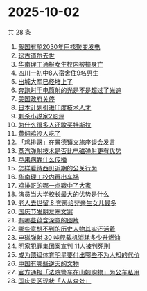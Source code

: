 # 2025-10-02

共 28 条

<!-- BEGIN ZHIHUSEARCH -->
<!-- 最后更新时间 Thu Oct 02 2025 13:16:01 GMT+0800 (China Standard Time) -->

1. [我国有望2030年用核聚变发电](https://www.zhihu.com/search?q=%E6%88%91%E5%9B%BD%E6%9C%89%E6%9C%9B2030%E5%B9%B4%E7%94%A8%E6%A0%B8%E8%81%9A%E5%8F%98%E5%8F%91%E7%94%B5)
1. [珍古道尔去世](https://www.zhihu.com/search?q=%E7%8F%8D%E5%8F%A4%E9%81%93%E5%B0%94%E5%8E%BB%E4%B8%96)
1. [华南理工通报女生校内被撞身亡](https://www.zhihu.com/search?q=%E5%8D%8E%E5%8D%97%E7%90%86%E5%B7%A5%E9%80%9A%E6%8A%A5%E5%A5%B3%E7%94%9F%E6%A0%A1%E5%86%85%E8%A2%AB%E6%92%9E%E8%BA%AB%E4%BA%A1)
1. [四川一初中8人宿舍住9名男生](https://www.zhihu.com/search?q=%E5%9B%9B%E5%B7%9D%E4%B8%80%E5%88%9D%E4%B8%AD8%E4%BA%BA%E5%AE%BF%E8%88%8D%E4%BD%8F9%E5%90%8D%E7%94%B7%E7%94%9F)
1. [出城大军已经堵上了](https://www.zhihu.com/search?q=%E5%87%BA%E5%9F%8E%E5%A4%A7%E5%86%9B%E5%B7%B2%E7%BB%8F%E5%A0%B5%E4%B8%8A%E4%BA%86)
1. [奔跑时手电筒射的光是不是超过了光速](https://www.zhihu.com/search?q=%E5%A5%94%E8%B7%91%E6%97%B6%E6%89%8B%E7%94%B5%E7%AD%92%E5%B0%84%E7%9A%84%E5%85%89%E6%98%AF%E4%B8%8D%E6%98%AF%E8%B6%85%E8%BF%87%E4%BA%86%E5%85%89%E9%80%9F)
1. [美国政府关停](https://www.zhihu.com/search?q=%E7%BE%8E%E5%9B%BD%E6%94%BF%E5%BA%9C%E5%85%B3%E5%81%9C)
1. [日本计划引进印度技术人才](https://www.zhihu.com/search?q=%E6%97%A5%E6%9C%AC%E8%AE%A1%E5%88%92%E5%BC%95%E8%BF%9B%E5%8D%B0%E5%BA%A6%E6%8A%80%E6%9C%AF%E4%BA%BA%E6%89%8D)
1. [刺杀小说家2影评](https://www.zhihu.com/search?q=%E5%88%BA%E6%9D%80%E5%B0%8F%E8%AF%B4%E5%AE%B62%E5%BD%B1%E8%AF%84)
1. [为什么很多人还敢买特斯拉](https://www.zhihu.com/search?q=%E4%B8%BA%E4%BB%80%E4%B9%88%E5%BE%88%E5%A4%9A%E4%BA%BA%E8%BF%98%E6%95%A2%E4%B9%B0%E7%89%B9%E6%96%AF%E6%8B%89)
1. [黄焖鸡没人吃了](https://www.zhihu.com/search?q=%E9%BB%84%E7%84%96%E9%B8%A1%E6%B2%A1%E4%BA%BA%E5%90%83%E4%BA%86)
1. [「鸡排哥」在景德镇文旅座谈会发言](https://www.zhihu.com/search?q=%E3%80%8C%E9%B8%A1%E6%8E%92%E5%93%A5%E3%80%8D%E5%9C%A8%E6%99%AF%E5%BE%B7%E9%95%87%E6%96%87%E6%97%85%E5%BA%A7%E8%B0%88%E4%BC%9A%E5%8F%91%E8%A8%80)
1. [蒸汽弹射技术是否比电磁弹射更有优势](https://www.zhihu.com/search?q=%E8%92%B8%E6%B1%BD%E5%BC%B9%E5%B0%84%E6%8A%80%E6%9C%AF%E6%98%AF%E5%90%A6%E6%AF%94%E7%94%B5%E7%A3%81%E5%BC%B9%E5%B0%84%E6%9B%B4%E6%9C%89%E4%BC%98%E5%8A%BF)
1. [苹果病靠什么传播](https://www.zhihu.com/search?q=%E8%8B%B9%E6%9E%9C%E7%97%85%E9%9D%A0%E4%BB%80%E4%B9%88%E4%BC%A0%E6%92%AD)
1. [怎样看待西贝近期的公关行为](https://www.zhihu.com/search?q=%E6%80%8E%E6%A0%B7%E7%9C%8B%E5%BE%85%E8%A5%BF%E8%B4%9D%E8%BF%91%E6%9C%9F%E7%9A%84%E5%85%AC%E5%85%B3%E8%A1%8C%E4%B8%BA)
1. [华南理工校内再出车祸](https://www.zhihu.com/search?q=%E5%8D%8E%E5%8D%97%E7%90%86%E5%B7%A5%E6%A0%A1%E5%86%85%E5%86%8D%E5%87%BA%E8%BD%A6%E7%A5%B8)
1. [鸡排哥的哪一点戳中了大家](https://www.zhihu.com/search?q=%E9%B8%A1%E6%8E%92%E5%93%A5%E7%9A%84%E5%93%AA%E4%B8%80%E7%82%B9%E6%88%B3%E4%B8%AD%E4%BA%86%E5%A4%A7%E5%AE%B6)
1. [演员当大学校长最大的优势是什么](https://www.zhihu.com/search?q=%E6%BC%94%E5%91%98%E5%BD%93%E5%A4%A7%E5%AD%A6%E6%A0%A1%E9%95%BF%E6%9C%80%E5%A4%A7%E7%9A%84%E4%BC%98%E5%8A%BF%E6%98%AF%E4%BB%80%E4%B9%88)
1. [老人去世留 8 套房给非亲生女儿最多](https://www.zhihu.com/search?q=%E8%80%81%E4%BA%BA%E5%8E%BB%E4%B8%96%E7%95%99%208%20%E5%A5%97%E6%88%BF%E7%BB%99%E9%9D%9E%E4%BA%B2%E7%94%9F%E5%A5%B3%E5%84%BF%E6%9C%80%E5%A4%9A)
1. [国庆节发朋友圈文案](https://www.zhihu.com/search?q=%E5%9B%BD%E5%BA%86%E8%8A%82%E5%8F%91%E6%9C%8B%E5%8F%8B%E5%9C%88%E6%96%87%E6%A1%88)
1. [有哪些蕴含深意的图片](https://www.zhihu.com/search?q=%E6%9C%89%E5%93%AA%E4%BA%9B%E8%95%B4%E5%90%AB%E6%B7%B1%E6%84%8F%E7%9A%84%E5%9B%BE%E7%89%87)
1. [哪些意想不到的历史人物其实还活着](https://www.zhihu.com/search?q=%E5%93%AA%E4%BA%9B%E6%84%8F%E6%83%B3%E4%B8%8D%E5%88%B0%E7%9A%84%E5%8E%86%E5%8F%B2%E4%BA%BA%E7%89%A9%E5%85%B6%E5%AE%9E%E8%BF%98%E6%B4%BB%E7%9D%80)
1. [电磁弹射 30 吨舰载机消耗多少升燃油](https://www.zhihu.com/search?q=%E7%94%B5%E7%A3%81%E5%BC%B9%E5%B0%84%2030%20%E5%90%A8%E8%88%B0%E8%BD%BD%E6%9C%BA%E6%B6%88%E8%80%97%E5%A4%9A%E5%B0%91%E5%8D%87%E7%87%83%E6%B2%B9)
1. [明家犯罪集团案宣判 11人被判死刑](https://www.zhihu.com/search?q=%E6%98%8E%E5%AE%B6%E7%8A%AF%E7%BD%AA%E9%9B%86%E5%9B%A2%E6%A1%88%E5%AE%A3%E5%88%A4%2011%E4%BA%BA%E8%A2%AB%E5%88%A4%E6%AD%BB%E5%88%91)
1. [成为顶级体育明星要付出哪些不为人知的代价](https://www.zhihu.com/search?q=%E6%88%90%E4%B8%BA%E9%A1%B6%E7%BA%A7%E4%BD%93%E8%82%B2%E6%98%8E%E6%98%9F%E8%A6%81%E4%BB%98%E5%87%BA%E5%93%AA%E4%BA%9B%E4%B8%8D%E4%B8%BA%E4%BA%BA%E7%9F%A5%E7%9A%84%E4%BB%A3%E4%BB%B7)
1. [中国有哪些逆天的文物](https://www.zhihu.com/search?q=%E4%B8%AD%E5%9B%BD%E6%9C%89%E5%93%AA%E4%BA%9B%E9%80%86%E5%A4%A9%E7%9A%84%E6%96%87%E7%89%A9)
1. [官方通报「法院警车在山姆购物」为公车私用](https://www.zhihu.com/search?q=%E5%AE%98%E6%96%B9%E9%80%9A%E6%8A%A5%E3%80%8C%E6%B3%95%E9%99%A2%E8%AD%A6%E8%BD%A6%E5%9C%A8%E5%B1%B1%E5%A7%86%E8%B4%AD%E7%89%A9%E3%80%8D%E4%B8%BA%E5%85%AC%E8%BD%A6%E7%A7%81%E7%94%A8)
1. [国庆景区现状「人从众𠈌」](https://www.zhihu.com/search?q=%E5%9B%BD%E5%BA%86%E6%99%AF%E5%8C%BA%E7%8E%B0%E7%8A%B6%E3%80%8C%E4%BA%BA%E4%BB%8E%E4%BC%97%F0%A0%88%8C%E3%80%8D)

<!-- END ZHIHUSEARCH -->
